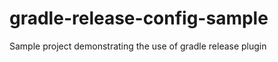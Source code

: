 gradle-release-config-sample
============================

Sample project demonstrating the use of gradle release plugin